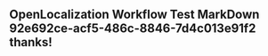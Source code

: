 <properties
ms.topic="hero-topic"
ms.test1="hero-topic"
ms.test2="test"/>

## OpenLocalization Workflow Test MarkDown 92e692ce-acf5-486c-8846-7d4c013e91f2 thanks!
